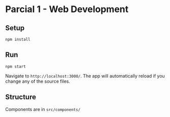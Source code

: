 # Parcial 1 - Web Development

## Setup

```
npm install
```

## Run

```
npm start
```

Navigate to `http://localhost:3000/`. The app will automatically reload if you change any of the source files.

## Structure

Components are in `src/components/`
